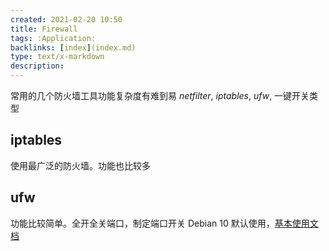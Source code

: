 ```yaml
---
created: 2021-02-20 10:50
title: Firewall
tags: :Application:
backlinks: [index](index.md)
type: text/x-markdown
description: 
---
```

常用的几个防火墙工具功能复杂度有难到易 *netfilter*, *iptables*, *ufw*, 一键开关类型

## iptables
 使用最广泛的防火墙。功能也比较多
## ufw
 功能比较简单。全开全关端口，制定端口开关
 Debian 10 默认使用，[基本使用文档](https://www.digitalocean.com/community/tutorials/how-to-set-up-a-firewall-with-ufw-on-debian-10)


